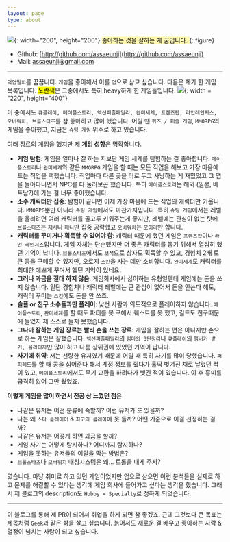 ```yaml
---
layout: page
type: about
---
```


![](../../images/me.jpg){: width="200", height="200"}
<mark style="background-color: #fff5b1">
좋아하는 것을 잘하는 게 꿈입니다.
</mark>
{:.figure}

* Github: [http://github.com/assaeunji](http://github.com/assaeunji)
* Mail: [assaeunji@gmail.com]()

--- 


`덕업일치`를 꿈꿉니다. `게임`을 좋아해서 이를 `업`으로 삼고 싶습니다. 다음은 제가 한 게임 목록입니다. <mark style='background-color: yellow'>노란색</mark>은 그중에서도 특히 heavy하게 한 게임들입니다.
  ![](../../images/game-list.png){: width = "220", height="400"}

이 중에서도 `큐플레이, 메이플스토리, 액션퍼즐패밀리, 완미세계, 프렌즈팝, 라인레인저스, 오버워치, 브롤스타즈`를 참 좋아하고 많이 했습니다.
어릴 땐 `퀴즈 / 퍼즐 게임`, `MMORPG`의 게임을 좋아했고, 지금은 `슈팅 게임` 위주로 하고 있습니다.

여러 장르의 게임을 했지만 제 **게임 성향**은 명확합니다.
* **게임 탐험**: 게임을 얼마나 잘 하는 지보단 게임 세계를 탐험하는 걸 좋아합니다. `메이플스토리`나 `완미세계`와 같은 `MMORPG` 게임을 할 때는 
모든 직업을 해보고 가장 마음에 드는 직업을 택했습니다. 직업마다 다른 곳을 터로 두고 사냥하는 게 재밌었고 그 맵을 돌아다니면서 NPC를 다 눌러보곤 했습니다. 특히 `메이플스토리`는 해외 (일본, 베트남?)에 가는 걸 너무 좋아했습니다.
* **소수 캐릭터만 집중**: 탐험이 끝나면 이제 가장 마음에 드는 직업의 캐릭터만 키웁니다. `MMORPG`뿐만 아니라 `슈팅 게임`에서도 마찬가지입니다. 특히 `슈팅 게임`에서는 레벨을 올리려면 여러 캐릭터를 골고루 키워주는게 좋지만, 레벨에는 관심이 없는 탓에 `브롤스타즈`는 `제시`나 `페니`만 집중 공략했고 `오버워치`는 `모이라`만 합니다. 
* **캐릭터를 꾸미거나 획득할 수 있어야 함**: 캐릭터 때문에 했던 게임은 `프렌즈팝`이나 `라인 레인저스`입니다. 게임 자체는 단순했지만 더 좋은 캐릭터를 뽑기 위해서 열심히 했던 기억이 납니다. `브롤스타즈`에서도 `보석`으로 상자도 획득할 수 있고, 경험치 2배 토큰 등을 구매할 수 있지만, 오로지 `스킨`을 사는 데만 소비합니다. `완미세계`도 캐릭터를 최대한 예쁘게 꾸며서 했던 기억이 있네요.
* **그러나 과금을 절대 하지 않음**: 게임회사에서 싫어하는 유형일텐데 게임에는 돈을 쓰지 않습니다. 일단 경험치나 캐릭터 레벨에는 큰 관심이 없어서 돈을 안쓴다 해도, 캐릭터 꾸미는 `스킨`에도 돈을 안 쓰죠. 
* **솔플 or 친구 소수들과만 플레이**: 낯선 사람과 의도적으로 플레이하지 않습니다. `메이플스토리`, `완미세계`를 할 때도 파티를 못 구해서 퀘스트를 못 했고, 길드도 친구때문에 들었지 제 스스로 들지 못했습니다. 
* **그나마 잘하는 게임 장르는 빨리 손을 쓰는 장르**: 게임을 잘하는 편은 아니지만 손으로 하는 게임은 잘했습니다. `액션퍼즐패밀리`의 `엄마의 3단정리`나 `큐플레이`의 `햄버거 쌓기, 올라타자`만 많이 하고 나름 상위권에 있었던 기억이 납니다.
* **사기에 취약**: 저는 선량한 유저였기 때문에 어릴 때 특히 사기를 많이 당했습니다. `퍼피레드`를 할 때 콩을 심어준다 해서 계정 정보를 줬다가 홀딱 벗겨진 채로 날렸던 적이 있고, `메이플스토리`에서도 무기 교환을 하려다가 뺏긴 적이 있습니다. 이 후 흥미를 급격히 잃어 그만 뒀었죠.

**이렇게 게임을 많이 하면서 전공 상 느꼈던 점**은

* 나같은 유저는 어떤 분류에 속할까? 이런 유저가 또 있을까?
* 나는 왜 `스타 플레이어` & `최고의 플레이`에 못 들까? 어떤 기준으로 이걸 선정하는 걸까?
* 나같은 유저는 어떻게 하면 과금을 할까?
* 게임 사기는 어떻게 탐지하나? 어디까지 탐지하나?
* 게임을 못하는 유저들의 이탈을 막는 방법은?
* `브롤스타즈`나 `오버워치` 매칭시스템은 왜... 트롤을 내게 주지?

였습니다. 마냥 취미로 하고 있던 게임이었지만 업으로 삼으면 이런 분석들을 실제로 하고 문제를 해결할 수 있다는 생각에 게임 회사에 들어가고 싶다는 생각을 했습니다. 그래서 제 블로그의 description도 `Hobby = Specialty`로 정하게 되었습니다. 

---

이 블로그를 통해 제 PR이 되어서 취업을 하게 되면 참 좋겠죠. 근데 그것보다 큰 목표는 제목처럼 `Geek`과 같은 삶을 살고 싶습니다.
늙어서도 새로운 걸 배우고 좋아하는 사람 & 열정이 넘치는 사람이 되고 싶습니다.